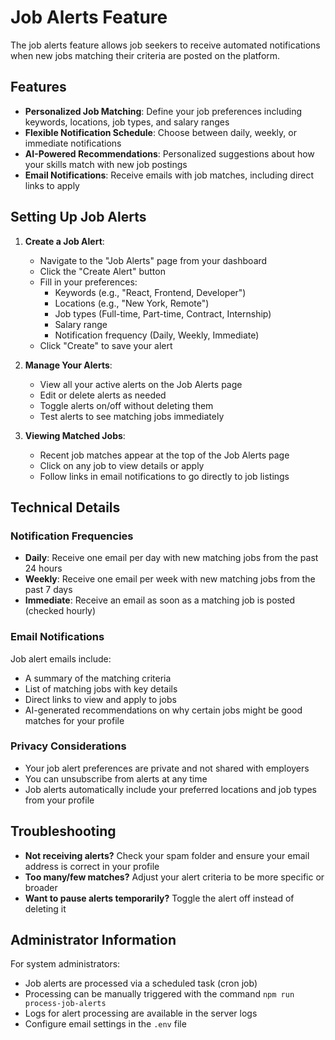 # Job Alerts Feature

The job alerts feature allows job seekers to receive automated notifications when new jobs matching their criteria are posted on the platform.

## Features

- **Personalized Job Matching**: Define your job preferences including keywords, locations, job types, and salary ranges
- **Flexible Notification Schedule**: Choose between daily, weekly, or immediate notifications
- **AI-Powered Recommendations**: Personalized suggestions about how your skills match with new job postings
- **Email Notifications**: Receive emails with job matches, including direct links to apply

## Setting Up Job Alerts

1. **Create a Job Alert**:
   - Navigate to the "Job Alerts" page from your dashboard
   - Click the "Create Alert" button
   - Fill in your preferences:
     - Keywords (e.g., "React, Frontend, Developer")
     - Locations (e.g., "New York, Remote")
     - Job types (Full-time, Part-time, Contract, Internship)
     - Salary range
     - Notification frequency (Daily, Weekly, Immediate)
   - Click "Create" to save your alert

2. **Manage Your Alerts**:
   - View all your active alerts on the Job Alerts page
   - Edit or delete alerts as needed
   - Toggle alerts on/off without deleting them
   - Test alerts to see matching jobs immediately

3. **Viewing Matched Jobs**:
   - Recent job matches appear at the top of the Job Alerts page
   - Click on any job to view details or apply
   - Follow links in email notifications to go directly to job listings

## Technical Details

### Notification Frequencies

- **Daily**: Receive one email per day with new matching jobs from the past 24 hours
- **Weekly**: Receive one email per week with new matching jobs from the past 7 days
- **Immediate**: Receive an email as soon as a matching job is posted (checked hourly)

### Email Notifications

Job alert emails include:
- A summary of the matching criteria
- List of matching jobs with key details
- Direct links to view and apply to jobs
- AI-generated recommendations on why certain jobs might be good matches for your profile

### Privacy Considerations

- Your job alert preferences are private and not shared with employers
- You can unsubscribe from alerts at any time
- Job alerts automatically include your preferred locations and job types from your profile

## Troubleshooting

- **Not receiving alerts?** Check your spam folder and ensure your email address is correct in your profile
- **Too many/few matches?** Adjust your alert criteria to be more specific or broader
- **Want to pause alerts temporarily?** Toggle the alert off instead of deleting it

## Administrator Information

For system administrators:
- Job alerts are processed via a scheduled task (cron job)
- Processing can be manually triggered with the command `npm run process-job-alerts`
- Logs for alert processing are available in the server logs
- Configure email settings in the `.env` file 